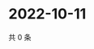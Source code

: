 # 2022-10-11

共 0 条

<!-- BEGIN WEIBO -->
<!-- 最后更新时间 Tue Oct 11 2022 18:22:07 GMT+0800 (China Standard Time) -->

<!-- END WEIBO -->

